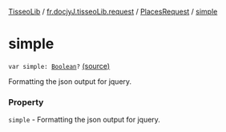 [TisseoLib](../../index.md) / [fr.docjyJ.tisseoLib.request](../index.md) / [PlacesRequest](index.md) / [simple](./simple.md)

# simple

`var simple: `[`Boolean`](https://kotlinlang.org/api/latest/jvm/stdlib/kotlin/-boolean/index.html)`?` [(source)](https://github.com/docjyJ/TisseoLib/tree/master/src/main/kotlin/fr/docjyJ/tisseoLib/request/PlacesRequest.kt#L48)

Formatting the json output for jquery.

### Property

`simple` - Formatting the json output for jquery.